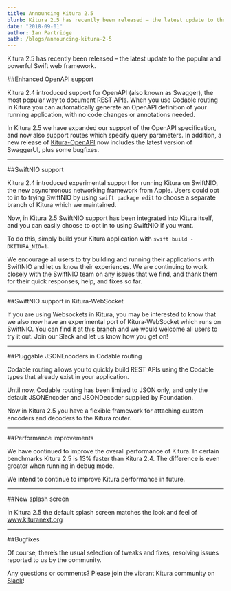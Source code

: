 ```yaml
---
title: Announcing Kitura 2.5
blurb: Kitura 2.5 has recently been released – the latest update to the popular and powerful Swift web framework.
date: "2018-09-01"
author: Ian Partridge
path: /blogs/announcing-kitura-2-5
---
```


Kitura 2.5 has recently been released – the latest update to the popular and powerful Swift web framework.

##Enhanced OpenAPI support

Kitura 2.4 introduced support for OpenAPI (also known as Swagger), the most popular way to document REST APIs. When you use Codable routing in Kitura you can automatically generate an OpenAPI definition of your running application, with no code changes or annotations needed.

In Kitura 2.5 we have expanded our support of the OpenAPI specification, and now also support routes which specify query parameters. In addition, a new release of [Kitura-OpenAPI](https://github.com/Kitura-Next/Kitura-OpenAPI/) now includes the latest version of SwaggerUI, plus some bugfixes.

---

##SwiftNIO support

Kitura 2.4 introduced experimental support for running Kitura on SwiftNIO, the new asynchronous networking framework from Apple. Users could opt to in to trying SwiftNIO by using `swift package edit` to choose a separate branch of Kitura which we maintained.

Now, in Kitura 2.5 SwiftNIO support has been integrated into Kitura itself, and you can easily choose to opt in to using SwiftNIO if you want.

To do this, simply build your Kitura application with `swift build -DKITURA_NIO=1`.

We encourage all users to try building and running their applications with SwiftNIO and let us know their experiences. We are continuing to work closely with the SwiftNIO team on any issues that we find, and thank them for their quick responses, help, and fixes so far.

---

##SwiftNIO support in Kitura-WebSocket

If you are using Websockets in Kitura, you may be interested to know that we also now have an experimental port of Kitura-WebSocket which runs on SwiftNIO. You can find it at [this branch](https://github.com/Kitura-Next/Kitura-WebSocket/tree/websocket-nio) and we would welcome all users to try it out. Join our Slack and let us know how you get on!

---

##Pluggable JSONEncoders in Codable routing

Codable routing allows you to quickly build REST APIs using the Codable types that already exist in your application.

Until now, Codable routing has been limited to JSON only, and only the default JSONEncoder and JSONDecoder supplied by Foundation.

Now in Kitura 2.5 you have a flexible framework for attaching custom encoders and decoders to the Kitura router.

---

##Performance improvements

We have continued to improve the overall performance of Kitura. In certain benchmarks Kitura 2.5 is 13% faster than Kitura 2.4. The difference is even greater when running in debug mode.

We intend to continue to improve Kitura performance in future.

---

##New splash screen

In Kitura 2.5 the default splash screen matches the look and feel of www.kituranext.org

---

##Bugfixes

Of course, there’s the usual selection of tweaks and fixes, resolving issues reported to us by the community.

Any questions or comments? Please join the vibrant Kitura community on [Slack](http://swift-at-ibm-slack.mybluemix.net/?cm_sp=dw-bluemix-_-swift-_-devcenter&_ga=2.118288265.186671014.1570626561-1743126121.1570022962)!
